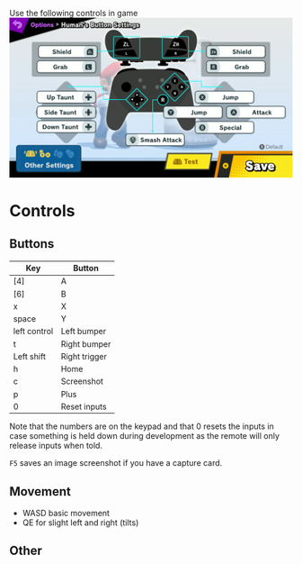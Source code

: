 Use the following controls in game
![Smash Controls](Controls.png)

# Controls

## Buttons

| Key            | Button        |
|----------------|---------------|
| [4]            | A             |
| [6]            | B             |
| x              | X             |
| space          | Y             |
| left control   | Left bumper   |
| t              | Right bumper  |
| Left shift     | Right trigger |
| h              | Home          |
| c              | Screenshot    |
| p              | Plus          |
| 0              | Reset inputs  |

Note that the numbers are on the keypad and that 0 resets the inputs in case something is held down during development as the remote will only release inputs when told.

`F5` saves an image screenshot if you have a capture card.

## Movement

- WASD basic movement
- QE for slight left and right (tilts)

## Other

